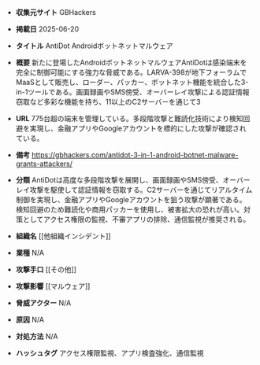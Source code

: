 - **収集元サイト**
GBHackers

- **掲載日**
2025-06-20

- **タイトル**
AntiDot Androidボットネットマルウェア

- **概要**
新たに登場したAndroidボットネットマルウェアAntiDotは感染端末を完全に制御可能にする強力な脅威である。LARVA-398が地下フォーラムでMaaSとして販売し、ローダー、パッカー、ボットネット機能を統合した3-in-1ツールである。画面録画やSMS傍受、オーバーレイ攻撃による認証情報窃取など多彩な機能を持ち、11以上のC2サーバーを通じて3

- **URL**
775台超の端末を管理している。多段階攻撃と難読化技術により検知回避を実現し、金融アプリやGoogleアカウントを標的にした攻撃が確認されている。

- **備考**
https://gbhackers.com/antidot-3-in-1-android-botnet-malware-grants-attackers/

- **分類**
AntiDotは高度な多段階攻撃を展開し、画面録画やSMS傍受、オーバーレイ攻撃を駆使して認証情報を窃取する。C2サーバーを通じてリアルタイム制御を実現し、金融アプリやGoogleアカウントを狙う攻撃が顕著である。検知回避のため難読化や商用パッカーを使用し、被害拡大の恐れが高い。対策としてアクセス権限の監視、不審アプリの排除、通信監視が推奨される。

- **組織名**
[[他組織インシデント]]

- **業種**
N/A

- **攻撃手口**
[[その他]]

- **攻撃影響**
[[マルウェア]]

- **脅威アクター**
N/A

- **原因**
N/A

- **対処方法**
N/A

- **ハッシュタグ**
アクセス権限監視、アプリ検査強化、通信監視
